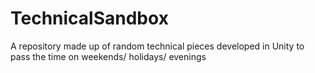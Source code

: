 # TechnicalSandbox
A repository made up of random technical pieces developed in Unity to pass the time on weekends/ holidays/ evenings
